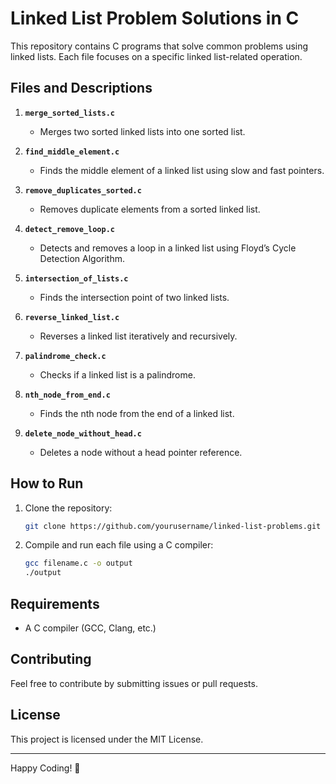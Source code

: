# Linked List Problem Solutions in C

This repository contains C programs that solve common problems using linked lists. Each file focuses on a specific linked list-related operation.

## Files and Descriptions

1. **`merge_sorted_lists.c`**
   - Merges two sorted linked lists into one sorted list.

2. **`find_middle_element.c`**
   - Finds the middle element of a linked list using slow and fast pointers.

3. **`remove_duplicates_sorted.c`**
   - Removes duplicate elements from a sorted linked list.

4. **`detect_remove_loop.c`**
   - Detects and removes a loop in a linked list using Floyd’s Cycle Detection Algorithm.

5. **`intersection_of_lists.c`**
   - Finds the intersection point of two linked lists.

6. **`reverse_linked_list.c`**
   - Reverses a linked list iteratively and recursively.

7. **`palindrome_check.c`**
   - Checks if a linked list is a palindrome.

8. **`nth_node_from_end.c`**
   - Finds the nth node from the end of a linked list.

9. **`delete_node_without_head.c`**
   - Deletes a node without a head pointer reference.

## How to Run

1. Clone the repository:
   ```bash
   git clone https://github.com/yourusername/linked-list-problems.git
   ```
2. Compile and run each file using a C compiler:
   ```bash
   gcc filename.c -o output
   ./output
   ```

## Requirements
- A C compiler (GCC, Clang, etc.)

## Contributing
Feel free to contribute by submitting issues or pull requests.

## License
This project is licensed under the MIT License.

---
Happy Coding! 🚀
